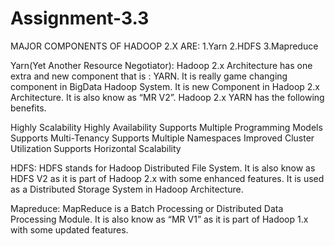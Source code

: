 # Assignment-3.3
MAJOR COMPONENTS OF HADOOP 2.X ARE:
1.Yarn
2.HDFS
3.Mapreduce

Yarn(Yet Another Resource Negotiator): Hadoop 2.x Architecture has one extra and new component that is : YARN. It is really game changing component in BigData Hadoop System. It is new Component in Hadoop 2.x Architecture. It is also know as “MR V2”.
Hadoop 2.x YARN has the following benefits.

Highly Scalability
Highly Availability
Supports Multiple Programming Models
Supports Multi-Tenancy
Supports Multiple Namespaces
Improved Cluster Utilization
Supports Horizontal Scalability

HDFS: HDFS stands for Hadoop Distributed File System. It is also know as HDFS V2 as it is part of Hadoop 2.x with some enhanced features. It is used as a Distributed Storage System in Hadoop Architecture.

Mapreduce: MapReduce is a Batch Processing or Distributed Data Processing Module. It is also know as “MR V1” as it is part of Hadoop 1.x with some updated features.
